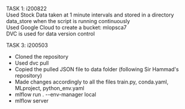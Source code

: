TASK 1: i200822  
Used Stock Data taken at 1 minute intervals and stored in a directory data_store when the script is running continuously  
Used Google Cloud to create a bucket: mlopsca7  
DVC is used for data version control  

TASK 3: i200503  
- Cloned the repository  
- Used dvc pull  
- Copied the pulled JSON file to data folder (following Sir Hammad's repository)  
- Made changes accordingly to all the files train.py, conda.yaml, MLproject, python_env.yaml  
- mlflow run . --env-manager local  
- mlflow server  
